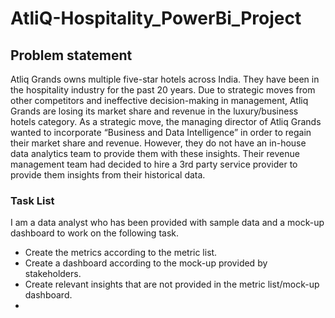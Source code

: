 # AtliQ-Hospitality_PowerBi_Project
## Problem statement

Atliq Grands owns multiple five-star hotels across India. They have been in the hospitality industry for the past 20 years. Due to strategic moves from other competitors and ineffective decision-making in management, Atliq Grands are losing its market share and revenue in the luxury/business hotels category. As a strategic move, the managing director of Atliq Grands wanted to incorporate “Business and Data Intelligence” in order to regain their market share and revenue. However, they do not have an in-house data analytics team to provide them with these insights.
Their revenue management team had decided to hire a 3rd party service provider to provide them insights from their historical data.
### Task List

I am a data analyst who has been provided with sample data and a mock-up dashboard to work on the following task. 
- Create the metrics according to the metric list. 
- Create a dashboard according to the mock-up provided by stakeholders. 
- Create relevant insights that are not provided in the metric list/mock-up dashboard.
- 
